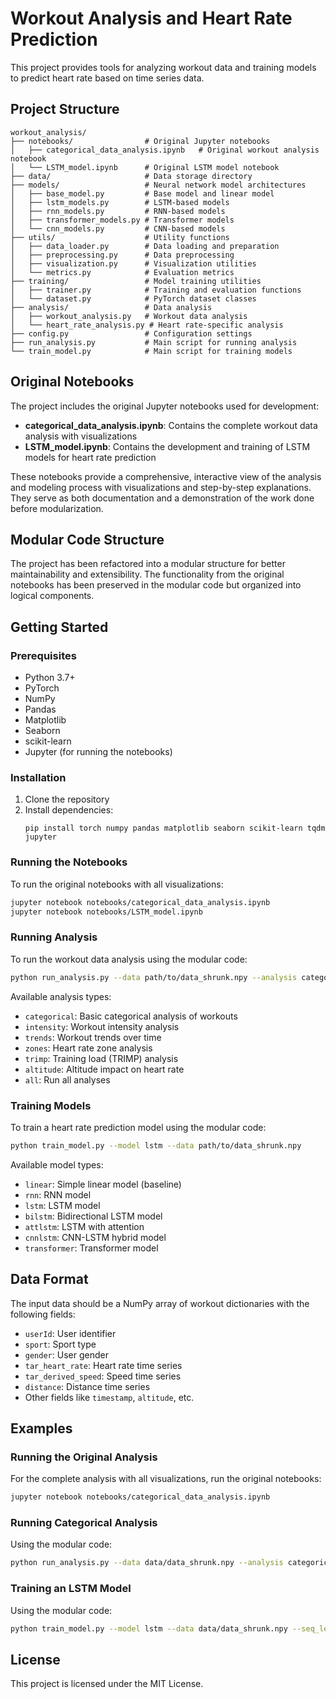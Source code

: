 # Workout Analysis and Heart Rate Prediction

This project provides tools for analyzing workout data and training models to predict heart rate based on time series data.

## Project Structure

```
workout_analysis/
├── notebooks/                # Original Jupyter notebooks
│   ├── categorical_data_analysis.ipynb   # Original workout analysis notebook
│   └── LSTM_model.ipynb      # Original LSTM model notebook
├── data/                     # Data storage directory
├── models/                   # Neural network model architectures
│   ├── base_model.py         # Base model and linear model
│   ├── lstm_models.py        # LSTM-based models
│   ├── rnn_models.py         # RNN-based models
│   ├── transformer_models.py # Transformer models
│   └── cnn_models.py         # CNN-based models
├── utils/                    # Utility functions
│   ├── data_loader.py        # Data loading and preparation
│   ├── preprocessing.py      # Data preprocessing
│   ├── visualization.py      # Visualization utilities
│   └── metrics.py            # Evaluation metrics
├── training/                 # Model training utilities
│   ├── trainer.py            # Training and evaluation functions
│   └── dataset.py            # PyTorch dataset classes
├── analysis/                 # Data analysis
│   ├── workout_analysis.py   # Workout data analysis
│   └── heart_rate_analysis.py # Heart rate-specific analysis
├── config.py                 # Configuration settings
├── run_analysis.py           # Main script for running analysis
└── train_model.py            # Main script for training models
```

## Original Notebooks

The project includes the original Jupyter notebooks used for development:

- **categorical_data_analysis.ipynb**: Contains the complete workout data analysis with visualizations
- **LSTM_model.ipynb**: Contains the development and training of LSTM models for heart rate prediction

These notebooks provide a comprehensive, interactive view of the analysis and modeling process with visualizations and step-by-step explanations. They serve as both documentation and a demonstration of the work done before modularization.

## Modular Code Structure

The project has been refactored into a modular structure for better maintainability and extensibility. The functionality from the original notebooks has been preserved in the modular code but organized into logical components.

## Getting Started

### Prerequisites

- Python 3.7+
- PyTorch
- NumPy
- Pandas
- Matplotlib
- Seaborn
- scikit-learn
- Jupyter (for running the notebooks)

### Installation

1. Clone the repository
2. Install dependencies:
   ```
   pip install torch numpy pandas matplotlib seaborn scikit-learn tqdm jupyter
   ```

### Running the Notebooks

To run the original notebooks with all visualizations:

```bash
jupyter notebook notebooks/categorical_data_analysis.ipynb
jupyter notebook notebooks/LSTM_model.ipynb
```

### Running Analysis

To run the workout data analysis using the modular code:

```bash
python run_analysis.py --data path/to/data_shrunk.npy --analysis categorical intensity zones
```

Available analysis types:
- `categorical`: Basic categorical analysis of workouts
- `intensity`: Workout intensity analysis
- `trends`: Workout trends over time
- `zones`: Heart rate zone analysis
- `trimp`: Training load (TRIMP) analysis
- `altitude`: Altitude impact on heart rate
- `all`: Run all analyses

### Training Models

To train a heart rate prediction model using the modular code:

```bash
python train_model.py --model lstm --data path/to/data_shrunk.npy
```

Available model types:
- `linear`: Simple linear model (baseline)
- `rnn`: RNN model
- `lstm`: LSTM model
- `bilstm`: Bidirectional LSTM model
- `attlstm`: LSTM with attention
- `cnnlstm`: CNN-LSTM hybrid model
- `transformer`: Transformer model

## Data Format

The input data should be a NumPy array of workout dictionaries with the following fields:
- `userId`: User identifier
- `sport`: Sport type
- `gender`: User gender
- `tar_heart_rate`: Heart rate time series
- `tar_derived_speed`: Speed time series
- `distance`: Distance time series
- Other fields like `timestamp`, `altitude`, etc.

## Examples

### Running the Original Analysis

For the complete analysis with all visualizations, run the original notebooks:

```bash
jupyter notebook notebooks/categorical_data_analysis.ipynb
```

### Running Categorical Analysis

Using the modular code:

```bash
python run_analysis.py --data data/data_shrunk.npy --analysis categorical --save_df
```

### Training an LSTM Model

Using the modular code:

```bash
python train_model.py --model lstm --data data/data_shrunk.npy --seq_length 20 --pred_horizon 3 --hidden_size 64 --epochs 100 --batch_size 128
```

## License

This project is licensed under the MIT License.
